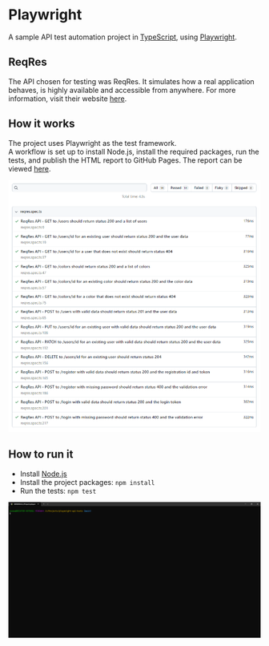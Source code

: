 # Playwright

A sample API test automation project in [TypeScript](https://www.typescriptlang.org/), using [Playwright](https://playwright.dev/).

## ReqRes

The API chosen for testing was ReqRes. It simulates how a real application behaves, is highly available and accessible from anywhere. For more information, visit their website [here](https://reqres.in/).

## How it works

The project uses Playwright as the test framework.  
A workflow is set up to install Node.js, install the required packages, run the tests, and publish the HTML report to GitHub Pages. The report can be viewed [here](https://kafziel4.github.io/playwright-api-tests/).

![report](./docs/report.png)

## How to run it

- Install [Node.js](https://nodejs.org/en/)
- Install the project packages: `npm install`
- Run the tests: `npm test`

![playwright](./docs/playwright.gif)

